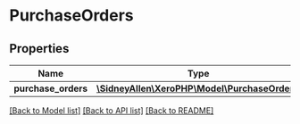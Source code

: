 # PurchaseOrders

## Properties
Name | Type | Description | Notes
------------ | ------------- | ------------- | -------------
**purchase_orders** | [**\SidneyAllen\XeroPHP\Model\PurchaseOrder[]**](PurchaseOrder.md) |  | [optional] 

[[Back to Model list]](../README.md#documentation-for-models) [[Back to API list]](../README.md#documentation-for-api-endpoints) [[Back to README]](../README.md)


